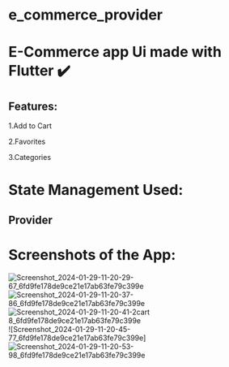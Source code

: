 # e_commerce_provider

# E-Commerce app Ui made with Flutter ✔️

## Features:
1.Add to Cart

2.Favorites

3.Categories

# State Management  Used:

## Provider 

# Screenshots of the App:




![Screenshot_2024-01-29-11-20-29-67_6fd9fe178de9ce21e17ab63fe79c399e](https://github.com/surajmandal99/e_commerce_provider/assets/105273927/eba4ed9a-b837-434a-be6f-d5821ea9cc17)
![Screenshot_2024-01-29-11-20-37-86_6fd9fe178de9ce21e17ab63fe79c399e](https://github.com/surajmandal99/e_commerce_provider/assets/105273927/4d9a43bb-a584-41f8-95b9-047cdabdb4d3)
![Screenshot_2024-01-29-11-20-41-2![cart](https://github.com/surajmandal99/e_commerce_provider/assets/105273927/e3cad620-f896-403c-84ef-0c4a97afabb1)
8_6fd9fe178de9ce21e17ab63fe79c399e](https://github.com/surajmandal99/e_commerce_provider/assets/105273927/cf89c5a1-6ff6-46a6-856e-81c385192fb3)
![Screenshot_2024-01-29-11-20-45-77_6fd9fe178de9ce21e17ab63fe79c399e]![Screenshot_2024-01-29-11-20-53-98_6fd9fe178de9ce21e17ab63fe79c399e](https://github.com/surajmandal99/e_commerce_provider/assets/105273927/fef21b79-1460-4848-bb59-570e06f8f558)



